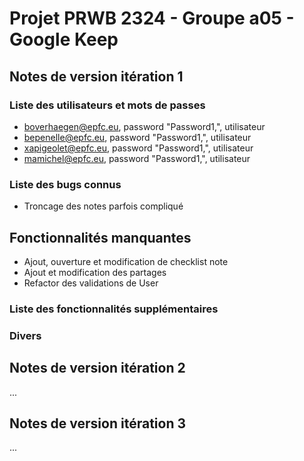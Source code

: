 # Projet PRWB 2324 - Groupe a05 - Google Keep

## Notes de version itération 1 

### Liste des utilisateurs et mots de passes

  * boverhaegen@epfc.eu, password "Password1,", utilisateur
  * bepenelle@epfc.eu, password "Password1,", utilisateur
  * xapigeolet@epfc.eu, password "Password1,", utilisateur
  * mamichel@epfc.eu, password "Password1,", utilisateur

### Liste des bugs connus

  * Troncage des notes parfois compliqué

## Fonctionnalités manquantes 
  * Ajout, ouverture et modification de checklist note
  * Ajout et modification des partages
  * Refactor des validations de User
  
### Liste des fonctionnalités supplémentaires

### Divers

## Notes de version itération 2

...

## Notes de version itération 3 

...